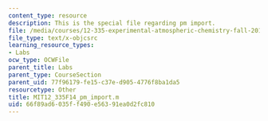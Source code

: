 ```yaml
---
content_type: resource
description: This is the special file regarding pm import.
file: /media/courses/12-335-experimental-atmospheric-chemistry-fall-2014/66f89ad6035ff490e56391ea0d2fc810_MIT12_335F14_pm_import.m
file_type: text/x-objcsrc
learning_resource_types:
- Labs
ocw_type: OCWFile
parent_title: Labs
parent_type: CourseSection
parent_uid: 77f96179-fe15-c37e-d905-4776f8ba1da5
resourcetype: Other
title: MIT12_335F14_pm_import.m
uid: 66f89ad6-035f-f490-e563-91ea0d2fc810
---
```

